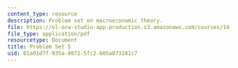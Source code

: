 ```yaml
---
content_type: resource
description: Problem set on macroeconomic theory.
file: https://ol-ocw-studio-app-production.s3.amazonaws.com/courses/14-06-intermediate-macroeconomic-theory-spring-2003/81a91d7f935a80725fc2b05a073181c7_1406ps5.pdf
file_type: application/pdf
resourcetype: Document
title: Problem Set 5
uid: 81a91d7f-935a-8072-5fc2-b05a073181c7
---
```

